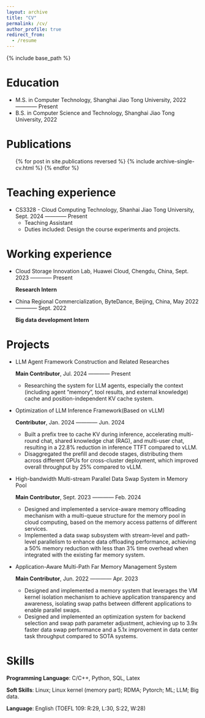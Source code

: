 ```yaml
---
layout: archive
title: "CV"
permalink: /cv/
author_profile: true
redirect_from:
  - /resume
---
```


{% include base_path %}

Education
======

* M.S. in Computer Technology, Shanghai Jiao Tong University, 2022 ———— Present
* B.S. in Computer Science and Technology, Shanghai Jiao Tong University, 2022

Publications
======

<ul>{% for post in site.publications reversed %}
    {% include archive-single-cv.html %}
  {% endfor %}</ul>

Teaching experience
======

* CS3328 - Cloud Computing Technology, Shanhai Jiao Tong University, Sept. 2024 ———— Present
  * Teaching Assistant
  * Duties included: Design the course experiments and projects.

Working experience
======

* Cloud Storage Innovation Lab, Huawei Cloud, Chengdu, China, Sept. 2023 ———— Present

  **Research Intern**

* China Regional Commercialization, ByteDance, Beijing, China, May 2022 ———— Sept. 2022

  **Big data development Intern**

Projects
======

* LLM Agent Framework Construction and Related Researches
  
  **Main Contributor**,       Jul. 2024 ———— Present
  
  * Researching the system for LLM agents, especially the context (including agent ”memory”, tool results, and external knowledge) cache and position-independent KV cache system.

* Optimization of LLM Inference Framework(Based on vLLM)
  
  **Contributor**,               Jan. 2024 ———— Jun. 2024
  
  - Built a prefix tree to cache KV during inference, accelerating multi-round chat, shared knowledge chat (RAG), and multi-user chat, resulting in a 22.8% reduction in inference TTFT compared to vLLM.
  - Disaggregated the prefill and decode stages, distributing them across different GPUs for cross-cluster deployment, which
improved overall throughput by 25% compared to vLLM.

* High-bandwidth Multi-stream  Parallel Data Swap System in Memory Pool
  
  **Main Contributor**,           Sept. 2023 ———— Feb. 2024
  
  - Designed and implemented a service-aware memory offloading mechanism with a multi-queue structure for the memory pool in cloud computing, based on the memory access patterns of different services.
  - Implemented a data swap subsystem with stream-level and path-level parallelism to enhance data offloading performance, achieving a 50% memory reduction with less than 3% time overhead when integrated with the existing far memory system.

* Application-Aware Multi-Path Far Memory Management System 
  
  **Main Contributor**,           Jun. 2022 ———— Apr. 2023
  
  - Designed and implemented a memory system that leverages the VM kernel isolation mechanism to achieve application transparency and awareness, isolating swap paths between different applications to enable parallel swaps.
  - Designed and implemented an optimization system for backend selection and swap path parameter adjustment, achieving up
to 3.9x faster data swap performance and a 5.1x improvement in data center task throughput compared to SOTA systems.

Skills
======

**Programming Language**: C/C++, Python, SQL, Latex

**Soft Skills**: Linux; Linux kernel (memory part); RDMA; Pytorch; ML; LLM; Big data.

**Language**: English (TOEFL 109: R:29, L:30, S:22, W:28)

<!-- Talks
======
  <ul>{% for post in site.talks reversed %}
    {% include archive-single-talk-cv.html  %}
  {% endfor %}</ul> -->

<!-- Service and leadership
======
* Currently signed in to 43 different slack teams -->
